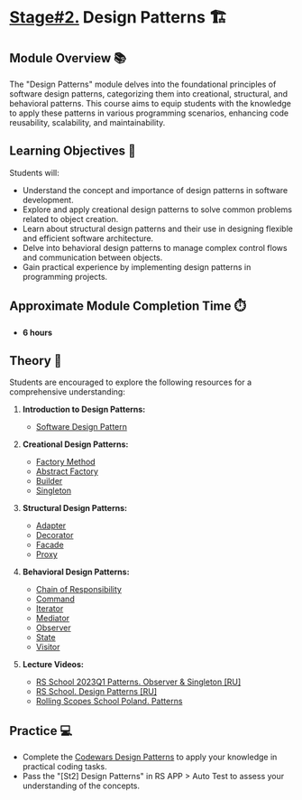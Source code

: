 # [Stage#2.](../../) Design Patterns 🏗️

## Module Overview 📚

The "Design Patterns" module delves into the foundational principles of software design patterns, categorizing them into creational, structural, and behavioral patterns. This course aims to equip students with the knowledge to apply these patterns in various programming scenarios, enhancing code reusability, scalability, and maintainability.

## Learning Objectives 🎯

Students will:

- Understand the concept and importance of design patterns in software development.
- Explore and apply creational design patterns to solve common problems related to object creation.
- Learn about structural design patterns and their use in designing flexible and efficient software architecture.
- Delve into behavioral design patterns to manage complex control flows and communication between objects.
- Gain practical experience by implementing design patterns in programming projects.

## Approximate Module Completion Time ⏱️

- **6 hours**

## Theory 📖

Students are encouraged to explore the following resources for a comprehensive understanding:

1. **Introduction to Design Patterns:**

   - [Software Design Pattern](https://refactoring.guru/design-patterns)

2. **Creational Design Patterns:**

   - [Factory Method](https://refactoring.guru/design-patterns/factory-method)
   - [Abstract Factory](https://refactoring.guru/design-patterns/abstract-factory)
   - [Builder](https://refactoring.guru/design-patterns/builder)
   - [Singleton](https://refactoring.guru/design-patterns/singleton)

3. **Structural Design Patterns:**

   - [Adapter](https://refactoring.guru/design-patterns/adapter)
   - [Decorator](https://refactoring.guru/design-patterns/decorator)
   - [Facade](https://refactoring.guru/design-patterns/facade)
   - [Proxy](https://refactoring.guru/design-patterns/proxy)

4. **Behavioral Design Patterns:**

   - [Chain of Responsibility](https://refactoring.guru/design-patterns/chain-of-responsibility)
   - [Command](https://refactoring.guru/design-patterns/command)
   - [Iterator](https://refactoring.guru/design-patterns/iterator)
   - [Mediator](https://refactoring.guru/design-patterns/mediator)
   - [Observer](https://refactoring.guru/design-patterns/observer)
   - [State](https://refactoring.guru/design-patterns/state)
   - [Visitor](https://refactoring.guru/design-patterns/visitor)

5. **Lecture Videos:**
   - [RS School 2023Q1 Patterns. Observer & Singleton [RU]](https://youtu.be/kYimHN772U8)
   - [RS School. Design Patterns [RU]](https://www.youtube.com/watch?v=pH7LauSInc8)
   - [Rolling Scopes School Poland. Patterns](https://youtu.be/ZRJG7EITTd8)

## Practice 💻

- Complete the [Codewars Design Patterns](https://github.com/rolling-scopes-school/tasks/blob/master/tasks/codewars/Codewars-2022Q1-DP.md) to apply your knowledge in practical coding tasks.
- Pass the "[St2] Design Patterns" in RS APP > Auto Test to assess your understanding of the concepts.
